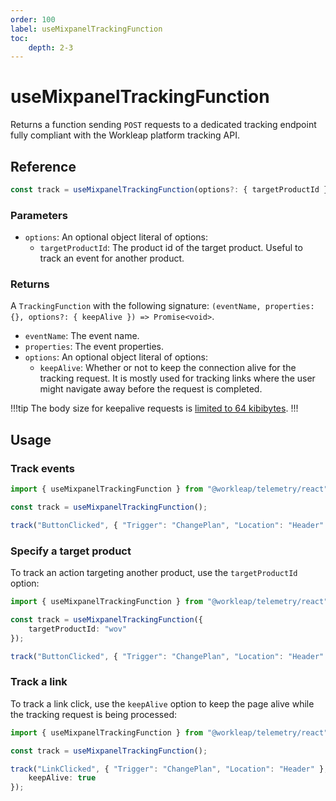 ```yaml
---
order: 100
label: useMixpanelTrackingFunction
toc:
    depth: 2-3
---
```


# useMixpanelTrackingFunction

Returns a function sending `POST` requests to a dedicated tracking endpoint fully compliant with the Workleap platform tracking API.

## Reference

```ts
const track = useMixpanelTrackingFunction(options?: { targetProductId })
```

### Parameters

- `options`: An optional object literal of options:
    - `targetProductId`: The product id of the target product. Useful to track an event for another product.

### Returns

A `TrackingFunction` with the following signature: `(eventName, properties: {}, options?: { keepAlive }) => Promise<void>`.

- `eventName`: The event name.
- `properties`: The event properties.
- `options`: An optional object literal of options:
    - `keepAlive`: Whether or not to keep the connection alive for the tracking request. It is mostly used for tracking links where the user might navigate away before the request is completed.

!!!tip
The body size for keepalive requests is [limited to 64 kibibytes](https://developer.mozilla.org/en-US/docs/Web/API/RequestInit#keepalive).
!!!

## Usage

### Track events

```ts !#3,5
import { useMixpanelTrackingFunction } from "@workleap/telemetry/react";

const track = useMixpanelTrackingFunction();

track("ButtonClicked", { "Trigger": "ChangePlan", "Location": "Header" });
```

### Specify a target product

To track an action targeting another product, use the `targetProductId` option:

```ts !#4
import { useMixpanelTrackingFunction } from "@workleap/telemetry/react";

const track = useMixpanelTrackingFunction({
    targetProductId: "wov"
});

track("ButtonClicked", { "Trigger": "ChangePlan", "Location": "Header" });
```

### Track a link

To track a link click, use the `keepAlive` option to keep the page alive while the tracking request is being processed:

```ts !#6
import { useMixpanelTrackingFunction } from "@workleap/telemetry/react";

const track = useMixpanelTrackingFunction();

track("LinkClicked", { "Trigger": "ChangePlan", "Location": "Header" }, {
    keepAlive: true
});
```
